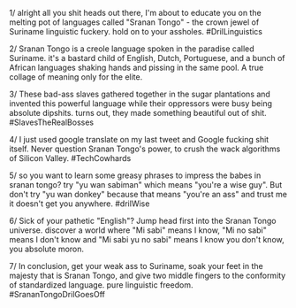 1/ alright all you shit heads out there, I'm about to educate you on the melting pot of languages called "Sranan Tongo" - the crown jewel of Suriname linguistic fuckery. hold on to your assholes. #DrilLinguistics

2/ Sranan Tongo is a creole language spoken in the paradise called Suriname. it's a bastard child of English, Dutch, Portuguese, and a bunch of African languages shaking hands and pissing in the same pool. A true collage of meaning only for the elite.

3/ These bad-ass slaves gathered together in the sugar plantations and invented this powerful language while their oppressors were busy being absolute dipshits. turns out, they made something beautiful out of shit. #SlavesTheRealBosses

4/ I just used google translate on my last tweet and Google fucking shit itself. Never question Sranan Tongo's power, to crush the wack algorithms of Silicon Valley. #TechCowhards

5/ so you want to learn some greasy phrases to impress the babes in sranan tongo? try "yu wan sabiman" which means "you're a wise guy". But don't try "yu wan donkey" because that means "you're an ass" and trust me it doesn't get you anywhere. #drilWise

6/ Sick of your pathetic "English"? Jump head first into the Sranan Tongo universe. discover a world where "Mi sabi" means I know, "Mi no sabi" means I don't know and "Mi sabi yu no sabi" means I know you don't know, you absolute moron.

7/ In conclusion, get your weak ass to Suriname, soak your feet in the majesty that is Sranan Tongo, and give two middle fingers to the conformity of standardized language. pure linguistic freedom. #SrananTongoDrilGoesOff